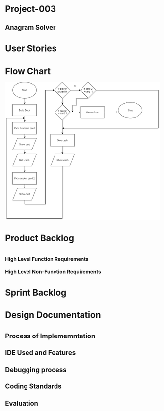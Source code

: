# Project-003
## Anagram Solver

<h1> User Stories <h1>
    <h3>  <h3>
    
# Flow Chart 
![FlowChart](https://github.com/Oliver-Slape/Project-002/blob/master/Flowchart.png)

<h1> Product Backlog <h1>
    <h3> High Level Function Requirements <h3>
        <h4>  <h4>
    <h3> High Level Non-Function Requirements <h3>
        <h4> <h4>

<h1> Sprint Backlog <h1>
    <h3>  <h3>
    
<h1> Design Documentation <h1>
  <h2> Process of Implememntation <h2>
    <h3> <h3>
  <h2> IDE Used and Features <h2>
    <h3> <h3>
  <h2> Debugging process <h2>
    <h3> <h3>
  <h2> Coding Standards <h2>
    <h3> <h3>
  <h2> Evaluation <h2>
    <h3> <h3>
    
